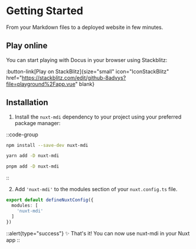 # Getting Started

From your Markdown files to a deployed website in few minutes.

## Play online

You can start playing with Docus in your browser using Stackblitz:

:button-link[Play on StackBlitz]{size="small" icon="IconStackBlitz" href="https://stackblitz.com/edit/github-8advys?file=playground%2Fapp.vue" blank}

## Installation

1. Install the `nuxt-mdi` dependency to your project using your preferred package manager:

::code-group

  ```bash [npm]
  npm install --save-dev nuxt-mdi
  ```

  ```bash [yarn]
  yarn add -D nuxt-mdi
  ```

  ```bash [pnpm]
  pnpm add -D nuxt-mdi
  ```

::

2. Add `'nuxt-mdi'` to the modules section of your `nuxt.config.ts` file.

```typescript [nuxt.config.ts]
export default defineNuxtConfig({
  modules: [
    'nuxt-mdi'
  ]
})
```

::alert{type="success"}
✨ That's it! You can now use nuxt-mdi in your Nuxt app
::
